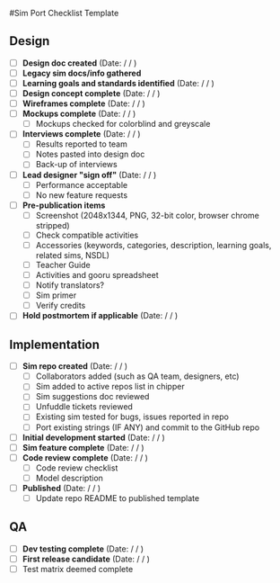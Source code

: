 #Sim Port Checklist Template

## Design
- [ ] **Design doc created** (Date: / / ) 
- [ ] **Legacy sim docs/info gathered**
- [ ] **Learning goals and standards identified** (Date: / / )
- [ ] **Design concept complete**  (Date: / / )
- [ ] **Wireframes complete** (Date: / / ) 
- [ ] **Mockups complete** (Date: / / ) 
  - [ ] Mockups checked for colorblind and greyscale
- [ ] **Interviews complete** (Date: / / ) 
  - [ ] Results reported to team
  - [ ] Notes pasted into design doc
  - [ ] Back-up of interviews
- [ ] **Lead designer "sign off"** (Date: / / ) 
  - [ ] Performance acceptable
  - [ ] No new feature requests
- [ ] **Pre-publication items** 
  - [ ] Screenshot (2048x1344, PNG, 32-bit color, browser chrome stripped)
  - [ ] Check compatible activities  
  - [ ] Accessories (keywords, categories, description, learning goals, related sims, NSDL)
  - [ ] Teacher Guide
  - [ ] Activities and gooru spreadsheet
  - [ ] Notify translators?
  - [ ] Sim primer
  - [ ] Verify credits
- [ ] **Hold postmortem if applicable** (Date: / / ) 

## Implementation
- [ ] **Sim repo created** (Date: / / ) 
  - [ ] Collaborators added (such as QA team, designers, etc) 
  - [ ] Sim added to active repos list in chipper
  - [ ] Sim suggestions doc reviewed
  - [ ] Unfuddle tickets reviewed
  - [ ] Existing sim tested for bugs, issues reported in repo
  - [ ] Port existing strings (IF ANY) and commit to the GitHub repo
- [ ] **Initial development started** (Date: / / )
- [ ] **Sim feature complete** (Date: / / ) 
- [ ] **Code review complete** (Date: / / ) 
  - [ ] Code review checklist
  - [ ] Model description 
- [ ] **Published** (Date: / / ) 
  - [ ] Update repo README to published template

## QA
- [ ] **Dev testing complete** (Date: / / ) 
- [ ] **First release candidate** (Date: / / ) 
 - [ ] Test matrix deemed complete
